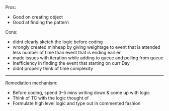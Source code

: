 Pros:
* Good on creating object
* Good at finding the pattern

Cons:
* didnt clearly sketch the logic before coding
* wrongly created minheap by giving weightage to event that is attended less number of time than event that is ending earlier
* made issues with iteration while adding to queue and polling from queue
* Inefficiency in finding the event that starting on curr Day
* didnt properly think of time complexity

---

Remediation mechanism:
* Before coding, spend 3–5 mins writing down & come up with logic
* Think of TC with the logic thought of
* Formulate high level logic and type out in commented fashion
